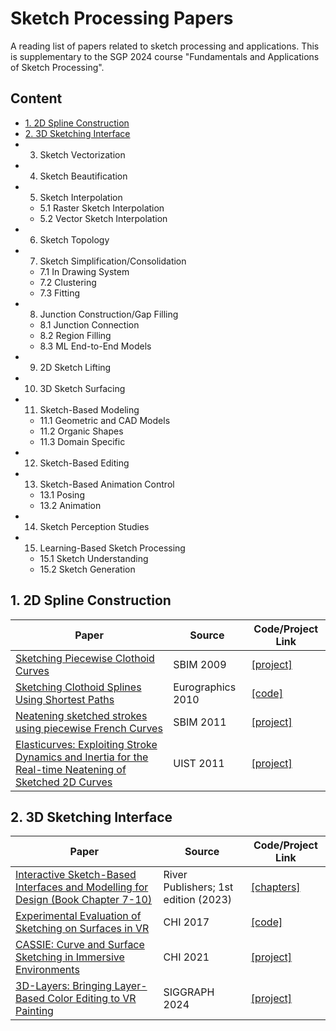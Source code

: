 # Sketch Processing Papers

A reading list of papers related to sketch processing and applications. This is supplementary to the SGP 2024 course "Fundamentals and Applications of Sketch Processing".

## Content
- [1. 2D Spline Construction](#1-2d-spline-construction)
- [2. 3D Sketching Interface](#2-3d-sketching-interface)
- 3. Sketch Vectorization
- 4. Sketch Beautification
- 5. Sketch Interpolation
  - 5.1 Raster Sketch Interpolation
  - 5.2 Vector Sketch Interpolation
- 6. Sketch Topology
- 7. Sketch Simplification/Consolidation
  - 7.1 In Drawing System
  - 7.2 Clustering
  - 7.3 Fitting
- 8. Junction Construction/Gap Filling
  - 8.1 Junction Connection
  - 8.2 Region Filling
  - 8.3 ML End-to-End Models
- 9. 2D Sketch Lifting
- 10. 3D Sketch Surfacing
- 11. Sketch-Based Modeling
  - 11.1 Geometric and CAD Models
  - 11.2 Organic Shapes
  - 11.3 Domain Specific
- 12. Sketch-Based Editing
- 13. Sketch-Based Animation Control
  - 13.1 Posing
  - 13.2 Animation
- 14. Sketch Perception Studies
- 15. Learning-Based Sketch Processing
  - 15.1 Sketch Understanding
  - 15.2 Sketch Generation
 
## 1. 2D Spline Construction

| Paper | Source | Code/Project Link  |
| --- | --- | --- |
| [Sketching Piecewise Clothoid Curves](https://www.sciencedirect.com/science/article/pii/S0097849309000843) | SBIM 2009 | [[project]](https://www.dgp.toronto.edu/~mccrae/projects/clothoid/) |
| [Sketching Clothoid Splines Using Shortest Paths](https://onlinelibrary.wiley.com/doi/full/10.1111/j.1467-8659.2009.01635.x) | Eurographics 2010 | [[code]](https://github.com/bkmeneguello/cornucopia-lib) |
| [Neatening sketched strokes using piecewise French Curves](https://dl.acm.org/doi/abs/10.1145/2021164.2021190) | SBIM 2011 | [[project]](https://www.dgp.toronto.edu/~mccrae/projects/french/) |
| [Elasticurves: Exploiting Stroke Dynamics and Inertia for the Real-time Neatening of Sketched 2D Curves](https://dl.acm.org/doi/abs/10.1145/2047196.2047246) | UIST 2011 | [[project]](https://www.dgp.toronto.edu/~ythiel/Elasticurves/) |

## 2. 3D Sketching Interface

| Paper | Source | Code/Project Link  |
| --- | --- | --- |
| [Interactive Sketch-Based Interfaces and Modelling for Design (Book Chapter 7-10)](https://www.routledge.com/Interactive-Sketch-based-Interfaces-and-Modelling-for-Design/Bonnici-Camilleri/p/book/9788770227704) | River Publishers; 1st edition (2023) | [[chapters]](https://rahularora.xyz/en/) |
| [Experimental Evaluation of Sketching on Surfaces in VR](https://dl.acm.org/doi/10.1145/3025453.3025474) | CHI 2017 | [[code]](https://github.com/rarora7777/VRSketchingStudyCHI17) |
| [CASSIE: Curve and Surface Sketching in Immersive Environments](https://dl.acm.org/doi/10.1145/3411764.3445158) | CHI 2021 | [[project]](https://em-yu.github.io/research/cassie/) |
| [3D-Layers: Bringing Layer-Based Color Editing to VR Painting]() | SIGGRAPH 2024 | [[project]](https://em-yu.github.io/research/3dlayers/) |
